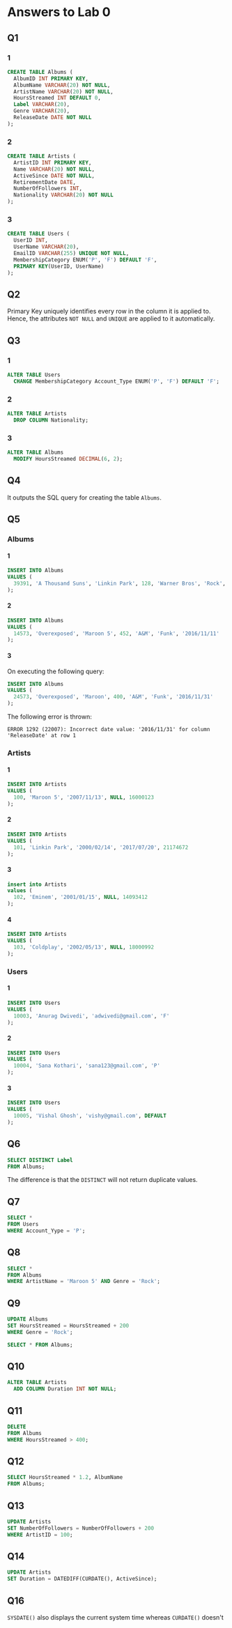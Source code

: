# Answers to Lab 0
## Q1
### 1
```sql
CREATE TABLE Albums (
  AlbumID INT PRIMARY KEY, 
  AlbumName VARCHAR(20) NOT NULL, 
  ArtistName VARCHAR(20) NOT NULL, 
  HoursStreamed INT DEFAULT 0, 
  Label VARCHAR(20), 
  Genre VARCHAR(20), 
  ReleaseDate DATE NOT NULL
);
```
### 2
```sql
CREATE TABLE Artists (
  ArtistID INT PRIMARY KEY, 
  Name VARCHAR(20) NOT NULL, 
  ActiveSince DATE NOT NULL, 
  RetirementDate DATE,
  NumberOfFollowers INT, 
  Nationality VARCHAR(20) NOT NULL
);
```
### 3
```sql
CREATE TABLE Users (
  UserID INT, 
  UserName VARCHAR(20), 
  EmailID VARCHAR(255) UNIQUE NOT NULL, 
  MembershipCategory ENUM('P', 'F') DEFAULT 'F', 
  PRIMARY KEY(UserID, UserName)
);
```

## Q2
Primary Key uniquely identifies every row in the column it is applied to. Hence, the attributes `NOT NULL` and `UNIQUE` are applied to it automatically.

## Q3
### 1
```sql
ALTER TABLE Users
  CHANGE MembershipCategory Account_Type ENUM('P', 'F') DEFAULT 'F'; 
```
### 2
```sql
ALTER TABLE Artists
  DROP COLUMN Nationality; 
```
### 3
```sql
ALTER TABLE Albums
  MODIFY HoursStreamed DECIMAL(6, 2); 
```

## Q4
It outputs the SQL query for creating the table `Albums`.

## Q5
### Albums
#### 1
```sql
INSERT INTO Albums 
VALUES (
  39391, 'A Thousand Suns', 'Linkin Park', 128, 'Warner Bros', 'Rock', '2016/06/17'
);
```
#### 2
```sql
INSERT INTO Albums 
VALUES (
  14573, 'Overexposed', 'Maroon 5', 452, 'A&M', 'Funk', '2016/11/11'
);
```
#### 3
On executing the following query:
```sql
INSERT INTO Albums 
VALUES (
  24573, 'Overexposed', 'Maroon', 400, 'A&M', 'Funk', '2016/11/31'
);
```
The following error is thrown:
```
ERROR 1292 (22007): Incorrect date value: '2016/11/31' for column 'ReleaseDate' at row 1
```

### Artists
#### 1
```sql
INSERT INTO Artists 
VALUES (
  100, 'Maroon 5', '2007/11/13', NULL, 16000123
);
```
#### 2
```sql
INSERT INTO Artists 
VALUES (
  101, 'Linkin Park', '2000/02/14', '2017/07/20', 21174672
);
```
#### 3
```sql
insert into Artists 
values (
  102, 'Eminem', '2001/01/15', NULL, 14093412
);
```
#### 4
```sql
INSERT INTO Artists 
VALUES (
  103, 'Coldplay', '2002/05/13', NULL, 18000992
);
```

### Users
#### 1
```sql  
INSERT INTO Users 
VALUES (
  10003, 'Anurag Dwivedi', 'adwivedi@gmail.com', 'F'
);
```
#### 2
```sql
INSERT INTO Users 
VALUES (
  10004, 'Sana Kothari', 'sana123@gmail.com', 'P'
);
```
#### 3
```sql
INSERT INTO Users 
VALUES (
  10005, 'Vishal Ghosh', 'vishy@gmail.com', DEFAULT
);
```

## Q6
```sql
SELECT DISTINCT Label
FROM Albums; 
```
The difference is that the `DISTINCT` will not return duplicate values.

## Q7
```sql
SELECT *
FROM Users
WHERE Account_Yype = 'P'; 
```

## Q8
```sql
SELECT *
FROM Albums
WHERE ArtistName = 'Maroon 5' AND Genre = 'Rock';
```

## Q9
```sql
UPDATE Albums
SET HoursStreamed = HoursStreamed + 200
WHERE Genre = 'Rock';

SELECT * FROM Albums;
```

## Q10
```sql
ALTER TABLE Artists
  ADD COLUMN Duration INT NOT NULL; 
```

## Q11
```sql
DELETE
FROM Albums
WHERE HoursStreamed > 400;
```

## Q12
```sql
SELECT HoursStreamed * 1.2, AlbumName
FROM Albums;
```

## Q13
```sql
UPDATE Artists
SET NumberOfFollowers = NumberOfFollowers + 200
WHERE ArtistID = 100;
```

## Q14
```sql
UPDATE Artists
SET Duration = DATEDIFF(CURDATE(), ActiveSince);
```

## Q16
`SYSDATE()` also displays the current system time whereas `CURDATE()` doesn't

